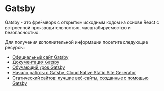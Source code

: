 # Gatsby

Gatsby - это фреймворк с открытым исходным кодом на основе React с встроенной производительностью, масштабируемостью и безопасностью.

Для получения дополнительной информации посетите следующие ресурсы:

- [Официальный сайт Gatsby](https://www.gatsbyjs.com/)
- [Документация Gatsby](https://www.gatsbyjs.com/docs)
- [Обучающий урок Gatsby](https://youtube.com/playlist?list=PL4cUxeGkcC9hw1g77I35ZivVLe8k2nvjB)
- [Начало работы с Gatsby, Cloud Native Static Site Generator](https://thenewstack.io/getting-started-with-gatsby-the-cloud-native-static-site-generator/)
- [Статический сайтов: лучшие веб-сайты, созданные с помощью Gatsby](https://thenewstack.io/static-site-revolution-top-websites-built-with-gatsby/)
